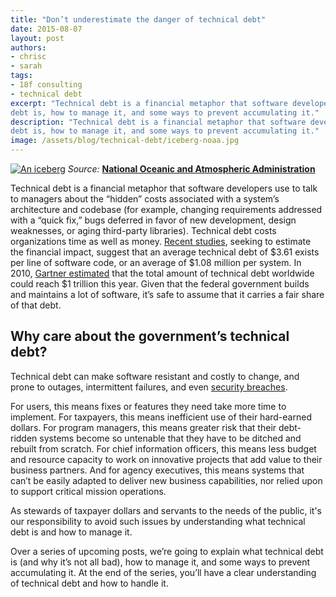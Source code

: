 ```yaml
---
title: "Don’t underestimate the danger of technical debt"
date: 2015-08-07
layout: post
authors:
- chrisc
- sarah
tags:
- 18f consulting
- technical debt
excerpt: "Technical debt is a financial metaphor that software developers use to talk to managers about the “hidden” costs associated with a system’s architecture and codebase. Over a series of upcoming posts, we’re going to explain what technical
debt is, how to manage it, and some ways to prevent accumulating it."
description: "Technical debt is a financial metaphor that software developers use to talk to managers about the “hidden” costs associated with a system’s architecture and codebase. Over a series of upcoming posts, we’re going to explain what technical
debt is, how to manage it, and some ways to prevent accumulating it."
image: /assets/blog/technical-debt/iceberg-noaa.jpg
---
```


[![An iceberg]({{site.baseurl}}/assets/blog/technical-debt/iceberg-noaa.jpg)](https://www.flickr.com/photos/usoceangov/8290528771/)
*Source:* [**National Oceanic and Atmospheric
Administration**](https://www.flickr.com/photos/usoceangov/8290528771/)

Technical debt is a financial metaphor that software developers use to
talk to managers about the “hidden” costs associated with a system’s
architecture and codebase (for example, changing requirements addressed
with a “quick fix,” bugs deferred in favor of new development, design
weaknesses, or aging third-party libraries). Technical debt costs
organizations time as well as money. [Recent
studies](http://www.castsoftware.com/research-labs/technical-debt-estimation),
seeking to estimate the financial impact, suggest that an average
technical debt of $3.61 exists per line of software code, or an average
of $1.08 million per system. In 2010, [Gartner
estimated](http://www.gartner.com/newsroom/id/1439513) that the total
amount of technical debt worldwide could reach $1 trillion this year.
Given that the federal government builds and maintains a lot of
software, it’s safe to assume that it carries a fair share of that debt.

## Why care about the government’s technical debt?

Technical debt can make software resistant and costly to change, and
prone to outages, intermittent failures, and even [security
breaches](http://www.techrepublic.com/blog/it-security/be-careful-not-to-incur-security-debt/).

For users, this means fixes or features they need take more time to
implement. For taxpayers, this means inefficient use of their
hard-earned dollars. For program managers, this means greater risk that
their debt-ridden systems become so untenable that they have to be
ditched and rebuilt from scratch. For chief information officers, this
means less budget and resource capacity to work on innovative projects
that add value to their business partners. And for agency executives,
this means systems that can’t be easily adapted to deliver new business
capabilities, nor relied upon to support critical mission operations.

As stewards of taxpayer dollars and servants to the needs of the public,
it's our responsibility to avoid such issues by understanding what
technical debt is and how to manage it.

Over a series of upcoming posts, we’re going to explain what technical
debt is (and why it’s not all bad), how to manage it, and some ways to
prevent accumulating it. At the end of the series, you’ll have a clear
understanding of technical debt and how to handle it.
